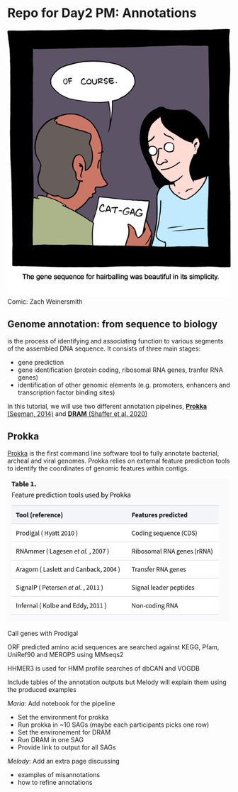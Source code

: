# Repo for Day2 PM: Annotations



<img src="https://github.com/Bigelow-SCG-Course/Day2PM_annotations/blob/main/intro_images/Picture1.png" width="750">
Comic: Zach Weinersmith





## Genome annotation: from sequence to biology  
is the process of identifying and associating function to various segments of the assembled DNA sequence. 
It consists of three main stages:
- gene prediction
- gene identification (protein coding, ribosomal RNA genes, tranfer RNA genes) 
- identification of other genomic elements (e.g. promoters, enhancers and transcription factor binding sites)


In this tutorial, we will use two different annotation pipelines, [**Prokka** (Seeman, 2014)](https://academic.oup.com/bioinformatics/article/30/14/2068/2390517) and  [**DRAM** (Shaffer et al. 2020)](https://academic.oup.com/nar/article/48/16/8883/5884738)


## Prokka
[Prokka](https://github.com/tseemann/prokka) is the first command line software tool to fully annotate bacterial, archeal and viral genomes. Prokka relies on external feature prediction tools to identify the coordinates of genomic features within contigs.


<img src="https://github.com/Bigelow-SCG-Course/Day2PM_annotations/blob/main/intro_images/Prokka_table1.png" width="500">

  Call genes with Prodigal 
  
  ORF predicted amino acid sequences are searched against KEGG, Pfam, UniRef90 and MEROPS using MMseqs2 
  
  HHMER3 is used for HMM profile searches of dbCAN and VOGDB
  
  Include tables of the annotation outputs but Melody will explain them using the produced examples


*Maria*: Add notebook for the pipeline
  - Set the environment for prokka
  - Run prokka in ~10 SAGs (maybe each participants picks one row)
  - Set the environement for DRAM
  - Run DRAM in one SAG
  - Provide link to output for all SAGs


*Melody*: Add an extra page discussing 
  - examples of misannotations
  - how to refine annotations
